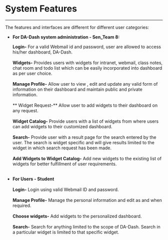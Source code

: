 # System Features


---



The features and interfaces are different for different user categories:

* **For DA-Dash system administration - Sen_Team 8:**
    
  **Login-** For a valid Webmail id and password, user are allowed to access his/her dashboard, DA-Dash.<br/><br/>
  **Widgets-** Provides users with widgets for intranet, webmail, class notes, chat room and todo list which can be easily incorporated into dashboard as per user choice.<br/><br/>
  **Manage Profile-** Allow user to view , edit and update any valid form of information on their dashboard and maintain public and private information.<br/><br/>
  ** Widget Request-** Allow user to add widgets to their dashboard on any request.<br/><br/>
  **Widget Catalog-** Provide users with a list of widgets from where users can add widgets to their customized dashboard.<br/><br/>
  **Search-** Provide user with  a result page for the search entered by the user. The search is widget specific and will give results limited to the widget in which search request has been made.<br/><br/>
  **Add Widgets to Widget Catalog-** Add new widgets to the existing list of widgets for better fulfillment of user requirements.<br/><br/>
        
*   **For Users - Student**<br/><br/>
     **Login-** Login using valid Webmail ID and password.<br/><br/>
     **Manage Profile-** Manage the personal information and edit as and when required.<br/><br/>
      **Choose widgets-** Add widgets to the personalized dashboard.<br/><br/>
      **Search-** Search for anything limited to the scope of DA-Dash. Search in a particular widget is limited to that specific widget.<br/><br/>